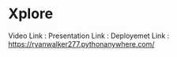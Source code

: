 # Xplore

Video Link : 
Presentation Link : 
Deployemet Link : https://ryanwalker277.pythonanywhere.com/
